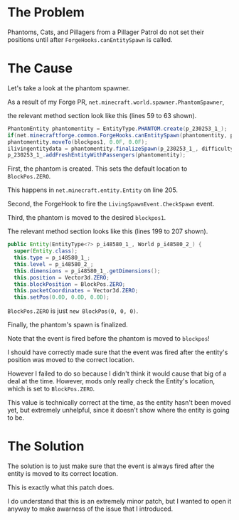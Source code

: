# The Problem

Phantoms, Cats, and Pillagers from a Pillager Patrol do not set their positions until after `ForgeHooks.canEntitySpawn` is called.


# The Cause

Let's take a look at the phantom spawner.

As a result of my Forge PR, `net.minecraft.world.spawner.PhantomSpawner`,

the relevant method section look like this (lines 59 to 63 shown).

```java
PhantomEntity phantomentity = EntityType.PHANTOM.create(p_230253_1_);
if(net.minecraftforge.common.ForgeHooks.canEntitySpawn(phantomentity, p_230253_1_, blockpos1.getX(), blockpos1.getY(), blockpos1.getZ(), null, SpawnReason.NATURAL) == -1) return 0;
phantomentity.moveTo(blockpos1, 0.0F, 0.0F);
ilivingentitydata = phantomentity.finalizeSpawn(p_230253_1_, difficultyinstance, SpawnReason.NATURAL, ilivingentitydata, (CompoundNBT)null);
p_230253_1_.addFreshEntityWithPassengers(phantomentity);
```

First, the phantom is created. This sets the default location to `BlockPos.ZERO`.

This happens in `net.minecraft.entity.Entity` on line 205.

Second, the ForgeHook to fire the `LivingSpawnEvent.CheckSpawn` event.

Third, the phantom is moved to the desired `blockpos1`.

The relevant method section looks like this (lines 199 to 207 shown).


```java
public Entity(EntityType<?> p_i48580_1_, World p_i48580_2_) {
  super(Entity.class);
  this.type = p_i48580_1_;
  this.level = p_i48580_2_;
  this.dimensions = p_i48580_1_.getDimensions();
  this.position = Vector3d.ZERO;
  this.blockPosition = BlockPos.ZERO;
  this.packetCoordinates = Vector3d.ZERO;
  this.setPos(0.0D, 0.0D, 0.0D);
```

`BlockPos.ZERO` is just `new BlockPos(0, 0, 0)`. 


Finally, the phantom's spawn is finalized.

Note that the event is fired before the phantom is moved to `blockpos`!

I should have correctly made sure that the event was fired after the entity's position was moved to the correct location.

However I failed to do so because I didn't think it would cause that big of a deal at the time. However, mods only really check the Entity's location, which is set to `BlockPos.ZERO`.

This value is technically correct at the time, as the entity hasn't been moved yet, but extremely unhelpful, since it doesn't show where the entity is going to be.

# The Solution

The solution is to just make sure that the event is always fired after the entity is moved to its correct location.

This is exactly what this patch does.

I do understand that this is an extremely minor patch, but I wanted to open it anyway to make awarness of the issue that I introduced.
